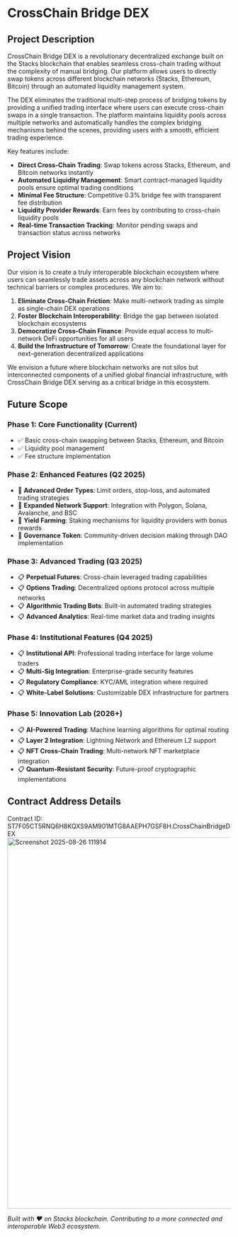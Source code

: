 # CrossChain Bridge DEX

## Project Description

CrossChain Bridge DEX is a revolutionary decentralized exchange built on the Stacks blockchain that enables seamless cross-chain trading without the complexity of manual bridging. Our platform allows users to directly swap tokens across different blockchain networks (Stacks, Ethereum, Bitcoin) through an automated liquidity management system.

The DEX eliminates the traditional multi-step process of bridging tokens by providing a unified trading interface where users can execute cross-chain swaps in a single transaction. The platform maintains liquidity pools across multiple networks and automatically handles the complex bridging mechanisms behind the scenes, providing users with a smooth, efficient trading experience.

Key features include:
- **Direct Cross-Chain Trading**: Swap tokens across Stacks, Ethereum, and Bitcoin networks instantly
- **Automated Liquidity Management**: Smart contract-managed liquidity pools ensure optimal trading conditions
- **Minimal Fee Structure**: Competitive 0.3% bridge fee with transparent fee distribution
- **Liquidity Provider Rewards**: Earn fees by contributing to cross-chain liquidity pools
- **Real-time Transaction Tracking**: Monitor pending swaps and transaction status across networks

## Project Vision

Our vision is to create a truly interoperable blockchain ecosystem where users can seamlessly trade assets across any blockchain network without technical barriers or complex procedures. We aim to:

1. **Eliminate Cross-Chain Friction**: Make multi-network trading as simple as single-chain DEX operations
2. **Foster Blockchain Interoperability**: Bridge the gap between isolated blockchain ecosystems
3. **Democratize Cross-Chain Finance**: Provide equal access to multi-network DeFi opportunities for all users
4. **Build the Infrastructure of Tomorrow**: Create the foundational layer for next-generation decentralized applications

We envision a future where blockchain networks are not silos but interconnected components of a unified global financial infrastructure, with CrossChain Bridge DEX serving as a critical bridge in this ecosystem.

## Future Scope

### Phase 1: Core Functionality (Current)
- ✅ Basic cross-chain swapping between Stacks, Ethereum, and Bitcoin
- ✅ Liquidity pool management
- ✅ Fee structure implementation

### Phase 2: Enhanced Features (Q2 2025)
- 🔄 **Advanced Order Types**: Limit orders, stop-loss, and automated trading strategies
- 🔄 **Expanded Network Support**: Integration with Polygon, Solana, Avalanche, and BSC
- 🔄 **Yield Farming**: Staking mechanisms for liquidity providers with bonus rewards
- 🔄 **Governance Token**: Community-driven decision making through DAO implementation

### Phase 3: Advanced Trading (Q3 2025)
- 📋 **Perpetual Futures**: Cross-chain leveraged trading capabilities
- 📋 **Options Trading**: Decentralized options protocol across multiple networks
- 📋 **Algorithmic Trading Bots**: Built-in automated trading strategies
- 📋 **Advanced Analytics**: Real-time market data and trading insights

### Phase 4: Institutional Features (Q4 2025)
- 📋 **Institutional API**: Professional trading interface for large volume traders
- 📋 **Multi-Sig Integration**: Enterprise-grade security features
- 📋 **Regulatory Compliance**: KYC/AML integration where required
- 📋 **White-Label Solutions**: Customizable DEX infrastructure for partners

### Phase 5: Innovation Lab (2026+)
- 📋 **AI-Powered Trading**: Machine learning algorithms for optimal routing
- 📋 **Layer 2 Integration**: Lightning Network and Ethereum L2 support
- 📋 **NFT Cross-Chain Trading**: Multi-network NFT marketplace integration
- 📋 **Quantum-Resistant Security**: Future-proof cryptographic implementations

## Contract Address Details

Contract ID: ST7F05CT5RNQ6H8KQXS9AM901MTG8AAEPH7GSF8H.CrossChainBridgeDEX
<img width="1877" height="839" alt="Screenshot 2025-08-26 111914" src="https://github.com/user-attachments/assets/bce6c52b-4a7c-41ff-a31f-049cd62d28ec" />


*Built with ❤️ on Stacks blockchain. Contributing to a more connected and interoperable Web3 ecosystem.*
